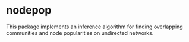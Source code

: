 nodepop
=======

This package implements an inference algorithm for finding overlapping communities and node popularities on undirected networks.
